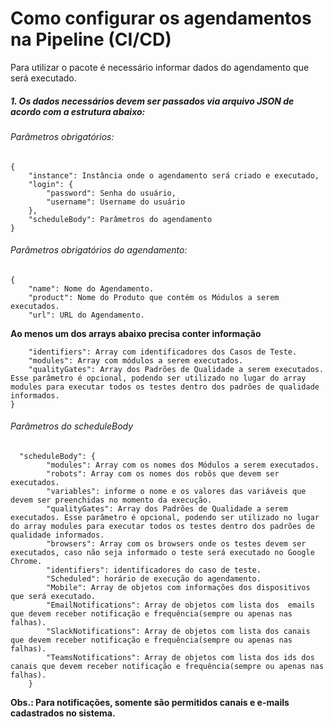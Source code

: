# Como configurar os agendamentos na Pipeline (CI/CD)
Para utilizar o pacote é necessário informar dados do agendamento que será executado.

##### 1. Os dados necessários devem ser passados via arquivo JSON de acordo com a estrutura abaixo:

###### Parâmetros obrigatórios:
```
{
    "instance": Instância onde o agendamento será criado e executado,
    "login": {
        "password": Senha do usuário,
        "username": Username do usuário
    },
    "scheduleBody": Parâmetros do agendamento
}
```

###### Parâmetros obrigatórios do agendamento:
```
{
    "name": Nome do Agendamento.
    "product": Nome do Produto que contém os Módulos a serem executados.
    "url": URL do Agendamento.   
``` 
**Ao menos um dos arrays abaixo precisa conter informação**
```
    "identifiers": Array com identificadores dos Casos de Teste.
    "modules": Array com módulos a serem executados.
    "qualityGates": Array dos Padrões de Qualidade a serem executados. Esse parâmetro é opcional, podendo ser utilizado no lugar do array modules para executar todos os testes dentro dos padrões de qualidade informados.
}
```

###### Parâmetros do scheduleBody
```
  "scheduleBody": {
        "modules": Array com os nomes dos Módulos a serem executados.
        "robots": Array com os nomes dos robôs que devem ser executados.
        "variables": informe o nome e os valores das variáveis que devem ser preenchidas no momento da execução.
        "qualityGates": Array dos Padrões de Qualidade a serem executados. Esse parâmetro é opcional, podendo ser utilizado no lugar do array modules para executar todos os testes dentro dos padrões de qualidade informados.
        "browsers": Array com os browsers onde os testes devem ser executados, caso não seja informado o teste será executado no Google Chrome.
        "identifiers": identificadores do caso de teste.
        "Scheduled": horário de execução do agendamento.
        "Mobile": Array de objetos com informações dos dispositivos que será executado.
        "EmailNotifications": Array de objetos com lista dos  emails que devem receber notificação e frequência(sempre ou apenas nas falhas).
        "SlackNotifications": Array de objetos com lista dos canais que devem receber notificação e frequência(sempre ou apenas nas falhas).
        "TeamsNotifications": Array de objetos com lista dos ids dos canais que devem receber notificação e frequência(sempre ou apenas nas falhas).
    }
```
**Obs.: Para notificações, somente são permitidos canais e e-mails cadastrados no sistema.**
